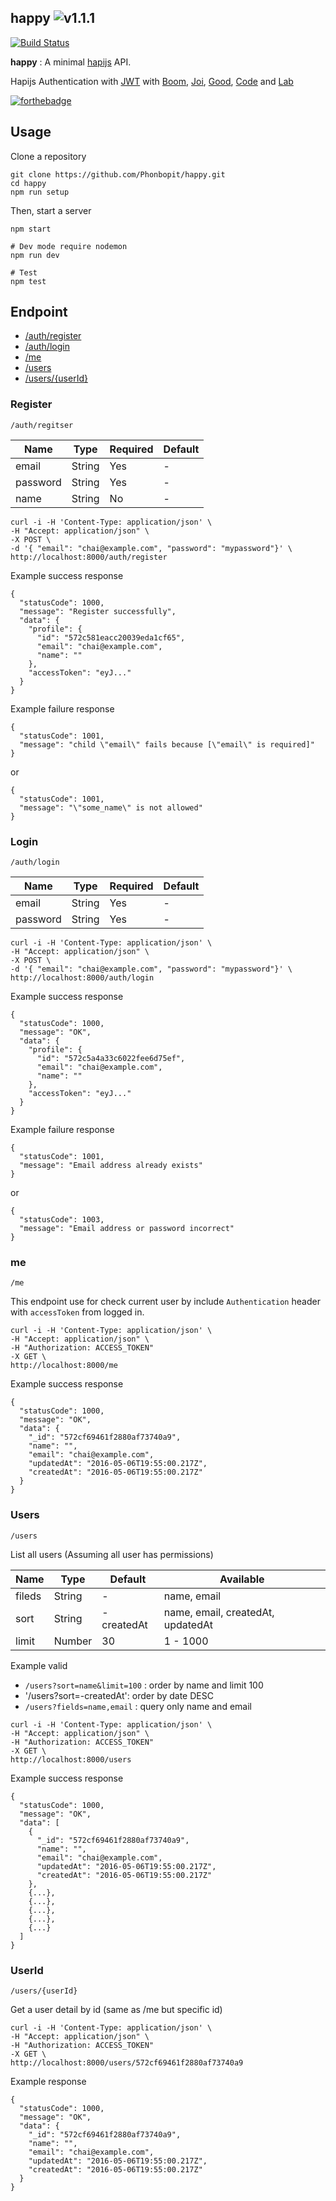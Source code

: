 happy ![v1.1.1](https://img.shields.io/badge/version-1.2.0-green.svg)
---

[![Build Status](https://travis-ci.org/Phonbopit/happy.svg?branch=master)](https://travis-ci.org/Phonbopit/happy)

**happy** : A minimal [hapijs](http://hapijs.com/) API.

Hapijs Authentication with [JWT](https://jwt.io/) with [Boom](https://github.com/hapijs/boom), [Joi](https://github.com/hapijs/joi), [Good](https://github.com/hapijs/good), [Code](https://github.com/hapijs/code) and [Lab](https://github.com/hapijs/lab)

[![forthebadge](http://forthebadge.com/images/badges/built-with-love.svg)](http://forthebadge.com)

## Usage

Clone a repository

```
git clone https://github.com/Phonbopit/happy.git
cd happy
npm run setup
```

Then, start a server

```
npm start

# Dev mode require nodemon
npm run dev

# Test
npm test

```

## Endpoint

- [/auth/register](#register)
- [/auth/login](#login)
- [/me](#me)
- [/users](#users)
- [/users/{userId}](#userId)

### Register

```
/auth/regitser
```

| Name | Type | Required | Default |
|----------|------|------|--------|
| email | String | Yes | - |
| password | String | Yes | - |
| name  | String | No | - |

```
curl -i -H 'Content-Type: application/json' \
-H "Accept: application/json" \
-X POST \
-d '{ "email": "chai@example.com", "password": "mypassword"}' \
http://localhost:8000/auth/register
```

Example success response

```
{
  "statusCode": 1000,
  "message": "Register successfully",
  "data": {
    "profile": {
      "id": "572c581eacc20039eda1cf65",
      "email": "chai@example.com",
      "name": ""
    },
    "accessToken": "eyJ..."
  }
}
```

Example failure response

```
{
  "statusCode": 1001,
  "message": "child \"email\" fails because [\"email\" is required]"
}
```

or 

```
{
  "statusCode": 1001,
  "message": "\"some_name\" is not allowed"
}
```

### Login

```
/auth/login
```

| Name | Type | Required | Default |
|----------|------|------|--------|
| email | String | Yes | - |
| password | String | Yes | - |

```
curl -i -H 'Content-Type: application/json' \
-H "Accept: application/json" \
-X POST \
-d '{ "email": "chai@example.com", "password": "mypassword"}' \
http://localhost:8000/auth/login
```

Example success response

```
{
  "statusCode": 1000,
  "message": "OK",
  "data": {
    "profile": {
      "id": "572c5a4a33c6022fee6d75ef",
      "email": "chai@example.com",
      "name": ""
    },
    "accessToken": "eyJ..."
  }
}
```

Example failure response

```
{
  "statusCode": 1001,
  "message": "Email address already exists"
}
```

or 

```
{
  "statusCode": 1003,
  "message": "Email address or password incorrect"
}
```

### me

```
/me
```

This endpoint use for check current user by include `Authentication` header with `accessToken` from logged in.

```
curl -i -H 'Content-Type: application/json' \
-H "Accept: application/json" \
-H "Authorization: ACCESS_TOKEN"
-X GET \
http://localhost:8000/me
```

Example success response

```
{
  "statusCode": 1000,
  "message": "OK",
  "data": {
    "_id": "572cf69461f2880af73740a9",
    "name": "",
    "email": "chai@example.com",
    "updatedAt": "2016-05-06T19:55:00.217Z",
    "createdAt": "2016-05-06T19:55:00.217Z"
  }
}
```

### Users

```
/users
```

List all users (Assuming all user has permissions)

| Name | Type | Default | Available |
|----------|------|------|--------|
| fileds | String | - | name, email |
| sort | String | -createdAt | name, email, createdAt, updatedAt |
| limit | Number | 30 | 1 - 1000 |

Example valid

- `/users?sort=name&limit=100` : order by name and limit 100
- '/users?sort=-createdAt': order by date DESC
- `/users?fields=name,email` : query only name and email

```
curl -i -H 'Content-Type: application/json' \
-H "Accept: application/json" \
-H "Authorization: ACCESS_TOKEN"
-X GET \
http://localhost:8000/users
```

Example success response

```
{
  "statusCode": 1000,
  "message": "OK",
  "data": [
    {
      "_id": "572cf69461f2880af73740a9",
      "name": "",
      "email": "chai@example.com",
      "updatedAt": "2016-05-06T19:55:00.217Z",
      "createdAt": "2016-05-06T19:55:00.217Z"
    },
    {...},
    {...},
    {...},
    {...},
    {...}
  ]
}
```

### UserId

```
/users/{userId}
```

Get a user detail by id (same as /me but specific id)

```
curl -i -H 'Content-Type: application/json' \
-H "Accept: application/json" \
-H "Authorization: ACCESS_TOKEN"
-X GET \
http://localhost:8000/users/572cf69461f2880af73740a9
```

Example response

```
{
  "statusCode": 1000,
  "message": "OK",
  "data": {
    "_id": "572cf69461f2880af73740a9",
    "name": "",
    "email": "chai@example.com",
    "updatedAt": "2016-05-06T19:55:00.217Z",
    "createdAt": "2016-05-06T19:55:00.217Z"
  }
}
```
